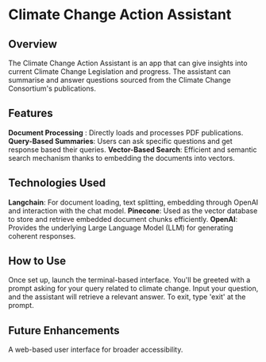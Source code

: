 # Climate Change Action Assistant

## Overview
The Climate Change Action Assistant is an app that can give insights into current Climate Change Legislation and progress. The assistant can summarise and answer questions sourced from the Climate Change Consortium's publications.

## Features
**Document Processing** : Directly loads and processes PDF publications.
**Query-Based Summaries**: Users can ask specific questions and get response based their queries.
**Vector-Based Search**: Efficient and semantic search mechanism thanks to embedding the documents into vectors.

## Technologies Used
**Langchain**: For document loading, text splitting, embedding through OpenAI and interaction with the chat model.
**Pinecone**: Used as the vector database to store and retrieve embedded document chunks efficiently.
**OpenAI**: Provides the underlying Large Language Model (LLM) for generating coherent responses.

## How to Use
Once set up, launch the terminal-based interface.
You'll be greeted with a prompt asking for your query related to climate change.
Input your question, and the assistant will retrieve a relevant answer.
To exit, type 'exit' at the prompt.

## Future Enhancements
A web-based user interface for broader accessibility.
